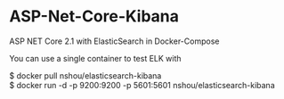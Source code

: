 # ASP-Net-Core-Kibana
ASP NET Core 2.1 with ElasticSearch  in Docker-Compose

You can use a single container to test ELK with 

$ docker pull nshou/elasticsearch-kibana
<br>
$ docker run -d -p 9200:9200 -p 5601:5601 nshou/elasticsearch-kibana

